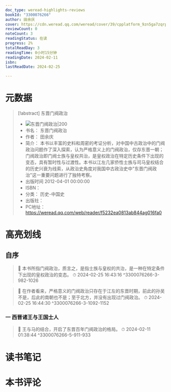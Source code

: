 ```yaml
---
doc_type: weread-highlights-reviews
bookId: "3300076266"
author: 田余庆
cover: https://cdn.weread.qq.com/weread/cover/39/cpplatform_9zn5ga7zqrpmcctvec2pvy/t7_cpplatform_9zn5ga7zqrpmcctvec2pvy1698833941.jpg
reviewCount: 0
noteCount: 3
readingStatus: 在读
progress: 2%
totalReadDay: 3
readingTime: 0小时15分钟
readingDate: 2024-02-11
isbn: 
lastReadDate: 2024-02-25

---
```

# 元数据
> [!abstract] 东晋门阀政治
> - ![ 东晋门阀政治|200](https://cdn.weread.qq.com/weread/cover/39/cpplatform_9zn5ga7zqrpmcctvec2pvy/t7_cpplatform_9zn5ga7zqrpmcctvec2pvy1698833941.jpg)
> - 书名： 东晋门阀政治
> - 作者： 田余庆
> - 简介： 本书以丰富的史料和周密的考证分析，对中国中古政治中的门阀政治问题作了深入探索，认为严格意义上的门阀政治，仅存东晋一朝；门阀政治即门阀士族与皇权共治，是皇权政治在特定历史条件下出现的变态，具有暂时性与过渡性。本书以江左几家侨性士族与司马皇权结合的历史兴衰为线索，从政治史角度对我国中古政治史中"东晋门阀政治"这一重要问题进行了独特考察。
> - 出版时间 2012-04-01 00:00:00
> - ISBN： 
> - 分类： 历史-中国史
> - 出版社： 
> - PC地址：https://weread.qq.com/web/reader/f5232ea0813ab844ag016fa0

# 高亮划线

## 自序

> 📌 本书所指门阀政治，质言之，是指士族与皇权的共治，是一种在特定条件下出现的皇权政治的变态。 
> ⏱ 2024-02-25 16:43:16 ^3300076266-3-982-1026

> 📌 在作者看来，严格意义的门阀政治只存在于江左的东晋时期，前此的孙吴不是，后此的南朝也不是；至于北方，并没有出现过门阀政治。 
> ⏱ 2024-02-25 16:44:30 ^3300076266-3-1092-1152

### 一 西晋诸王与王国士人

> 📌 王与马的结合，开启了东晋百年门阀政治的格局。 
> ⏱ 2024-02-11 01:38:44 ^3300076266-5-911-933

# 读书笔记

# 本书评论
